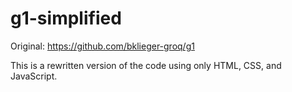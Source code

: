 # g1-simplified

Original: https://github.com/bklieger-groq/g1

This is a rewritten version of the code using only HTML, CSS, and JavaScript.
